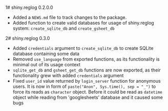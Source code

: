 1# shiny.reglog 0.2.0.0

* Added a `NEWS.md` file to track changes to the package.
* Added function to create valid databases for usage of shiny.reglog system: `create_sqlite_db` and `create_gsheet_db`

2# shiny.reglog 0.3.0

* Added `credentials` argument to `create_sqlite_db` to create SQLite database containing some data
* Removed `use_language` from exported functions, as its functionality is minimal out of its usage context
* `sqlite_get_db` and `gsheet_get_db` functions are now exported, as their functionality grew with added `credentials` argument
* Fixed `user_id` value returned by `login_server` function for anonymous users. It is now in form of `paste("Anon", Sys.time(), sep = "_")` to force its reads as `character` object. Before it could be read as `datetime` object while reading from 'googlesheets' database and it caused some bugs
